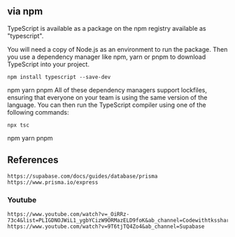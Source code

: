 ## via npm
TypeScript is available as a package on the npm registry available as "typescript".

You will need a copy of Node.js as an environment to run the package. Then you use a dependency manager like npm, yarn or pnpm to download TypeScript into your project.

    npm install typescript --save-dev

npm yarn pnpm
All of these dependency managers support lockfiles, ensuring that everyone on your team is using the same version of the language. You can then run the TypeScript compiler using one of the following commands:

    npx tsc

npm yarn pnpm

## References
    https://supabase.com/docs/guides/database/prisma
    https://www.prisma.io/express
### Youtube
    https://www.youtube.com/watch?v=_OiRRz-73c4&list=PLIGDNOJWiL1_ygbYCizW9ORMazELD9foK&ab_channel=Codewithtkssharma
    https://www.youtube.com/watch?v=9T6tjTQ4Zo4&ab_channel=Supabase
    
